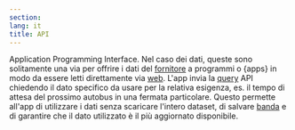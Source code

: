 ```yaml
---
section: 
lang: it
title: API
---
```

Application Programming Interface. Nel caso dei dati, queste sono solitamente una via per offrire i dati del [fornitore](/glossary/it/publisher/) a programmi o {apps} in modo da essere letti direttamente via [web](/glossary/it/web/). L'app invia la [query](/glossary/it/query/) API chiedendo il dato specifico da usare per la relativa esigenza, es. il tempo di attesa del prossimo autobus in una fermata particolare. Questo permette all'app di utilizzare i dati senza scaricare l'intero dataset, di salvare [banda](/glossary/it/bandwith) e di garantire che il dato utilizzato è il più aggiornato disponibile.
